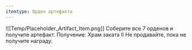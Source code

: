 ```yaml
---
itemtype: Орден артефакта
---
```

![[Temp/Placeholder_Artifact_Item.png]]
Соберите все 7 орденов и получите артефакт.
Получение: Храм заката Ⅱ
Не продавайте, пока не получите награду.
